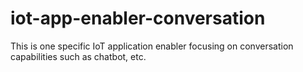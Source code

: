 # iot-app-enabler-conversation
This is one specific IoT application enabler focusing on conversation capabilities such as chatbot, etc.
